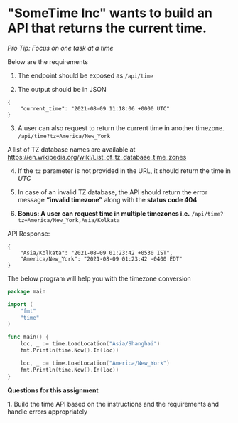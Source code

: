 # "SomeTime Inc" wants to build an API that returns the current time.

*Pro Tip: Focus on one task at a time*

Below are the requirements

1. The endpoint should be exposed as ```/api/time```

2. The output should be in JSON
```
{
    "current_time": "2021-08-09 11:18:06 +0000 UTC"
}
```

3. A user can also request to return the current time in another timezone. ```/api/time?tz=America/New_York```

A list of TZ database names are available at https://en.wikipedia.org/wiki/List_of_tz_database_time_zones

4. If the ```tz``` parameter is not provided in the URL, it should return the time in *UTC*

5. In case of an invalid TZ database, the API should return the error message **“invalid timezone”** along with the **status code 404**

6. **Bonus: A user can request time in multiple timezones i.e.** ```/api/time?tz=America/New_York,Asia/Kolkata```

API Response:
```
{
    "Asia/Kolkata": "2021-08-09 01:23:42 +0530 IST",
    "America/New_York": "2021-08-09 01:23:42 -0400 EDT"
}
```

The below program will help you with the timezone conversion
```go
package main

import (
    "fmt"
    "time"
)

func main() {
    loc, _ := time.LoadLocation("Asia/Shanghai")
    fmt.Println(time.Now().In(loc))

    loc, _ := time.LoadLocation("America/New_York")
    fmt.Println(time.Now().In(loc))
}
```

**Questions for this assignment**

**1.** Build the time API based on the instructions and the requirements and handle errors appropriately
